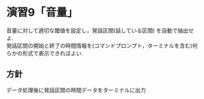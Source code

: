 # 演習9「音量」
音量に対して適切な閾値を設定し，発話区間(話している区間) を自動で抽出せよ.  
発話区間の開始と終了の時間情報を(コマンドプロンプト，ターミナルを含む)何らかの形式で表示できればよい.

## 方針
データ処理後に発話区間の時間データをターミナルに出力